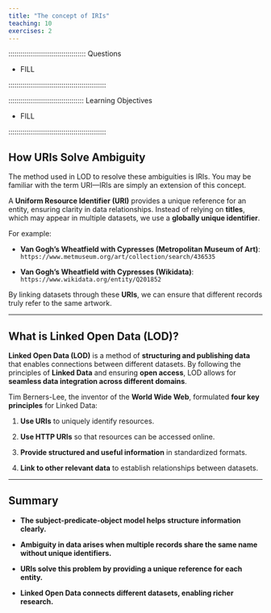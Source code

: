 ```yaml
---
title: "The concept of IRIs"
teaching: 10
exercises: 2
---
```


:::::::::::::::::::::::::::::::::::::: Questions

- FILL

::::::::::::::::::::::::::::::::::::::::::::::::

::::::::::::::::::::::::::::::::::::: Learning Objectives

- FILL

::::::::::::::::::::::::::::::::::::::::::::::::



## How URIs Solve Ambiguity  

The method used in LOD to resolve these ambiguities is IRIs. You may be familiar with the term URI—IRIs are simply an extension of this concept.  

A **Uniform Resource Identifier (URI)** provides a unique reference for an entity, ensuring clarity in data relationships. Instead of relying on **titles**, which may appear in multiple datasets, we use a **globally unique identifier**.  

For example:  

- **Van Gogh’s Wheatfield with Cypresses (Metropolitan Museum of Art)**: `https://www.metmuseum.org/art/collection/search/436535`  

- **Van Gogh’s Wheatfield with Cypresses (Wikidata)**: `https://www.wikidata.org/entity/Q201852`  

By linking datasets through these **URIs**, we can ensure that different records truly refer to the same artwork.  

---

## What is Linked Open Data (LOD)?  

**Linked Open Data (LOD)** is a method of **structuring and publishing data** that enables connections between different datasets. By following the principles of **Linked Data** and ensuring **open access**, LOD allows for **seamless data integration across different domains**.  

Tim Berners-Lee, the inventor of the **World Wide Web**, formulated **four key principles** for Linked Data:  

1. **Use URIs** to uniquely identify resources.  

2. **Use HTTP URIs** so that resources can be accessed online.  

3. **Provide structured and useful information** in standardized formats.  

4. **Link to other relevant data** to establish relationships between datasets.  

---

## Summary  

- **The subject-predicate-object model helps structure information clearly.**  

- **Ambiguity in data arises when multiple records share the same name without unique identifiers.**  

- **URIs solve this problem by providing a unique reference for each entity.**  

- **Linked Open Data connects different datasets, enabling richer research.**  
